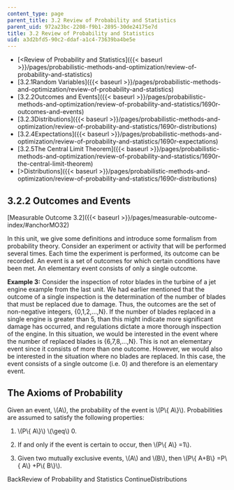 ```yaml
---
content_type: page
parent_title: 3.2 Review of Probability and Statistics
parent_uid: 972a23bc-2208-f9b1-2895-30de24175e7d
title: 3.2 Review of Probability and Statistics
uid: a3d2bfd5-90c2-ddaf-a1c4-73639ba4be5e
---
```


*   [\<Review of Probability and Statistics]({{< baseurl >}}/pages/probabilistic-methods-and-optimization/review-of-probability-and-statistics)
*   [3.2.1Random Variables]({{< baseurl >}}/pages/probabilistic-methods-and-optimization/review-of-probability-and-statistics)
*   [3.2.2Outcomes and Events]({{< baseurl >}}/pages/probabilistic-methods-and-optimization/review-of-probability-and-statistics/1690r-outcomes-and-events)
*   [3.2.3Distributions]({{< baseurl >}}/pages/probabilistic-methods-and-optimization/review-of-probability-and-statistics/1690r-distributions)
*   [3.2.4Expectations]({{< baseurl >}}/pages/probabilistic-methods-and-optimization/review-of-probability-and-statistics/1690r-expectations)
*   [3.2.5The Central Limit Theorem]({{< baseurl >}}/pages/probabilistic-methods-and-optimization/review-of-probability-and-statistics/1690r-the-central-limit-theorem)
*   [\>Distributions]({{< baseurl >}}/pages/probabilistic-methods-and-optimization/review-of-probability-and-statistics/1690r-distributions)

3.2.2 Outcomes and Events
-------------------------

[Measurable Outcome 3.2]({{< baseurl >}}/pages/measurable-outcome-index/#anchorMO32)

In this unit, we give some definitions and introduce some formalism from probability theory. Consider an experiment or activity that will be performed several times. Each time the experiment is performed, its outcome can be recorded. An event is a set of outcomes for which certain conditions have been met. An elementary event consists of only a single outcome.

**Example 3:** Consider the inspection of rotor blades in the turbine of a jet engine example from the last unit. We had earlier mentioned that the outcome of a single inspection is the determination of the number of blades that must be replaced due to damage. Thus, the outcomes are the set of non-negative integers, {0,1,2,...,N}. If the number of blades replaced in a single engine is greater than 5, than this might indicate more significant damage has occurred, and regulations dictate a more thorough inspection of the engine. In this situation, we would be interested in the event where the number of replaced blades is {6,7,8,...,N}. This is not an elementary event since it consists of more than one outcome. However, we would also be interested in the situation where no blades are replaced. In this case, the event consists of a single outcome (i.e. 0) and therefore is an elementary event.

The Axioms of Probability
-------------------------

Given an event, \\(A\\), the probability of the event is \\(P\\{ A\\}\\). Probabilities are assumed to satisfy the following properties:

1.  \\(P\\{ A\\}\\) \\(\\geq\\) 0.
    
2.  If and only if the event is certain to occur, then \\(P\\{ A\\} =1\\).
    
3.  Given two mutually exclusive events, \\(A\\) and \\(B\\), then \\(P\\{ A+B\\} =P\\{ A\\} +P\\{ B\\}\\).
    

BackReview of Probability and Statistics ContinueDistributions